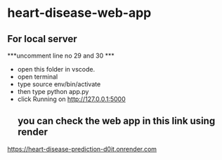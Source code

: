 # heart-disease-web-app
## For local server
***uncomment line no 29 and 30 ***
* open this folder in vscode.
* open terminal 
* type source env/bin/activate
* then type python app.py
* click  Running on http://127.0.0.1:5000
  ## you can check the web app in this link using render
https://heart-disease-prediction-d0it.onrender.com
